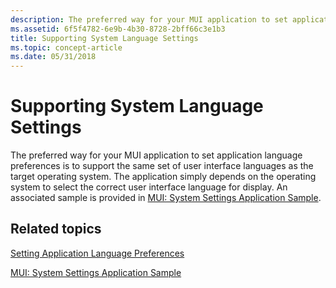 ```yaml
---
description: The preferred way for your MUI application to set application language preferences is to support the same set of user interface languages as the target operating system.
ms.assetid: 6f5f4782-6e9b-4b30-8728-2bff66c3e1b3
title: Supporting System Language Settings
ms.topic: concept-article
ms.date: 05/31/2018
---
```


# Supporting System Language Settings

The preferred way for your MUI application to set application language preferences is to support the same set of user interface languages as the target operating system. The application simply depends on the operating system to select the correct user interface language for display. An associated sample is provided in [MUI: System Settings Application Sample](mui-system-settings-application-sample.md).

## Related topics

<dl> <dt>

[Setting Application Language Preferences](setting-application-language-preferences.md)
</dt> <dt>

[MUI: System Settings Application Sample](mui-system-settings-application-sample.md)
</dt> </dl>

 

 



